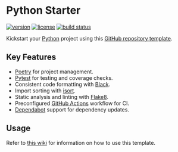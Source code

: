 # Python Starter

[![version](https://img.shields.io/github/v/release/threeal/python-starter?style=flat-square)](https://github.com/threeal/python-starter/releases)
[![license](https://img.shields.io/github/license/threeal/python-starter?style=flat-square)](./LICENSE)
[![build status](https://img.shields.io/github/actions/workflow/status/threeal/python-starter/ci.yaml?branch=main&style=flat-square)](https://github.com/threeal/python-starter/actions/workflows/ci.yaml)

Kickstart your [Python](https://www.python.org/) project using this [GitHub repository template](https://docs.github.com/en/repositories/creating-and-managing-repositories/creating-a-repository-from-a-template).

## Key Features

- [Poetry](https://python-poetry.org/) for project management.
- [Pytest](https://docs.pytest.org/en/7.4.x/) for testing and coverage checks.
- Consistent code formatting with [Black](https://black.readthedocs.io/en/stable/).
- Import sorting with [isort](https://pycqa.github.io/isort/).
- Static analysis and linting with [Flake8](https://flake8.pycqa.org/en/latest/).
- Preconfigured [GitHub Actions](https://github.com/features/actions) workflow for CI.
- [Dependabot](https://docs.github.com/en/code-security/dependabot) support for dependency updates.

## Usage

Refer to [this wiki](https://github.com/threeal/python-starter/wiki) for information on how to use this template.
